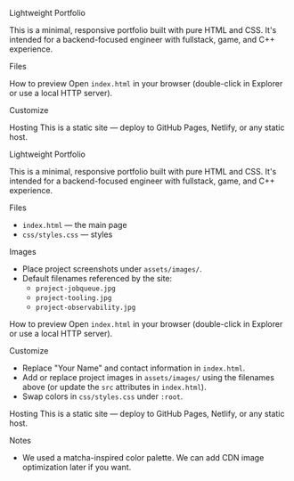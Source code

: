 Lightweight Portfolio

This is a minimal, responsive portfolio built with pure HTML and CSS. It's intended for a backend-focused engineer with fullstack, game, and C++ experience.

Files

How to preview
Open `index.html` in your browser (double-click in Explorer or use a local HTTP server).

Customize

Hosting
This is a static site — deploy to GitHub Pages, Netlify, or any static host.

Lightweight Portfolio

This is a minimal, responsive portfolio built with pure HTML and CSS. It's intended for a backend-focused engineer with fullstack, game, and C++ experience.

Files
- `index.html` — the main page
- `css/styles.css` — styles

Images
- Place project screenshots under `assets/images/`.
- Default filenames referenced by the site:
	- `project-jobqueue.jpg`
	- `project-tooling.jpg`
	- `project-observability.jpg`

How to preview
Open `index.html` in your browser (double-click in Explorer or use a local HTTP server).

Customize
- Replace "Your Name" and contact information in `index.html`.
- Add or replace project images in `assets/images/` using the filenames above (or update the `src` attributes in `index.html`).
- Swap colors in `css/styles.css` under `:root`.

Hosting
This is a static site — deploy to GitHub Pages, Netlify, or any static host.

Notes
- We used a matcha-inspired color palette. We can add CDN image optimization later if you want.
